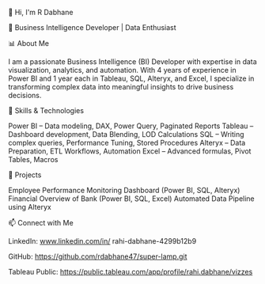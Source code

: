 👋 Hi, I'm R Dabhane

🚀 Business Intelligence Developer | Data Enthusiast

📊 About Me

I am a passionate Business Intelligence (BI) Developer with expertise in data visualization, analytics, and automation. With 4 years of experience in Power BI and 1 year each in Tableau, SQL, Alteryx, and Excel, I specialize in transforming complex data into meaningful insights to drive business decisions.

🔧 Skills & Technologies

Power BI – Data modeling, DAX, Power Query, Paginated Reports
Tableau – Dashboard development, Data Blending, LOD Calculations
SQL – Writing complex queries, Performance Tuning, Stored Procedures
Alteryx – Data Preparation, ETL Workflows, Automation
Excel – Advanced formulas, Pivot Tables, Macros

📂 Projects

Employee Performance Monitoring Dashboard (Power BI, SQL, Alteryx)
Financial Overview of Bank (Power BI, SQL, Excel)
Automated Data Pipeline using Alteryx

📫 Connect with Me

LinkedIn: www.linkedin.com/in/ rahi-dabhane-4299b12b9

GitHub: https://github.com/rdabhane47/super-lamp.git

Tableau Public: https://public.tableau.com/app/profile/rahi.dabhane/vizzes

